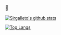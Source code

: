 ### 👋 

<!--
**sirgalleto/sirgalleto** is a ✨ _special_ ✨ repository because its `README.md` (this file) appears on your GitHub profile.

Here are some ideas to get you started:

- 🔭 I’m currently working on ...
- 🌱 I’m currently learning ...
- 👯 I’m looking to collaborate on ...
- 🤔 I’m looking for help with ...
- 💬 Ask me about ...
- 📫 How to reach me: ...
- 😄 Pronouns: ...
- ⚡ Fun fact: ...
-->


[![Sirgalleto's github stats](https://github-readme-stats.vercel.app/api?username=sirgalleto)](https://github.com/sirgalleto/)


[![Top Langs](https://github-readme-stats.vercel.app/api/top-langs/?username=sirgalleto&layout=compact)](https://github.com/sirgalleto)
